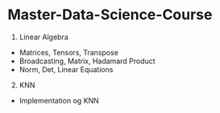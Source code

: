 # Master-Data-Science-Course
1. Linear Algebra
* Matrices, Tensors, Transpose
* Broadcasting, Matrix, Hadamard Product
* Norm, Det, Linear Equations

2. KNN
* Implementation og KNN
